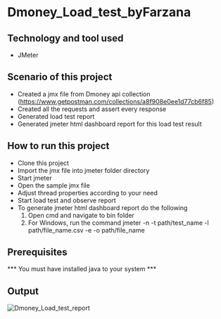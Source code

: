 # Dmoney_Load_test_byFarzana

## Technology and tool used
- JMeter

## Scenario of this project
- Created a jmx file from Dmoney api collection (https://www.getpostman.com/collections/a8f908e0ee1d77cb6f85)
- Created all the requests and assert every response
- Generated load test report 
- Generated jmeter html dashboard report for this load test result

## How to run this project
- Clone this project
- Import the jmx file into jmeter folder directory
- Start jmeter
- Open the sample jmx file
- Adjust thread properties according to your need
- Start load test and observe report
- To generate jmeter html dashboard report do the following
    1) Open cmd and navigate to bin folder
    2) For Windows, run the command
       jmeter -n -t path/test_name -l path/file_name.csv -e -o path/file_name
## Prerequisites
*** You must have installed java to your system ***

## Output
![Dmoney_Load_test_report](https://user-images.githubusercontent.com/47137266/193413757-843cd6fb-f099-4483-905d-21a2478a496e.png)
